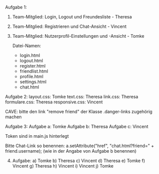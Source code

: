 Aufgabe 1:
 1.	Team-Mitglied:	Login,	Logout	und	Freundesliste - Theresa
 2.	Team-Mitglied:	Registrieren	und	Chat-Ansicht - Vincent
 3.	Team-Mitglied:	Nutzerprofil-Einstellungen	und	-Ansicht - Tomke

    Datei-Namen:
    - login.html
    - logout.html
    - register.html
    - friendlist.html
    - profile.html
    - settings.html
    - chat.html

Aufgabe 2:
layout.css: Tomke
text.css: Theresa
link.css: Theresa
formulare.css: Theresa
responsive.css: Vincent

CAVE: bitte den link "remove friend" der Klasse .danger-links zugehörig machen

Aufgabe 3:
Aufgabe a: Tomke
Aufgabe b: Theresa
Aufgabe c: Vincent

Token sind in main.js hinterlegt

Bitte Chat-Link so benennen: a.setAttribute("href", "chat.html?friend=" + friend.username);
(wie in der Angabe von Aufgabe b benennen)


4. Aufgabe:
   a) Tomke
   b) Theresa
   c) Vincent
   d) Theresa
   e) Tomke
   f) Vincent
   g) Theresa
   h) Vincent
   i) Vincent
   j) Tomke
   
